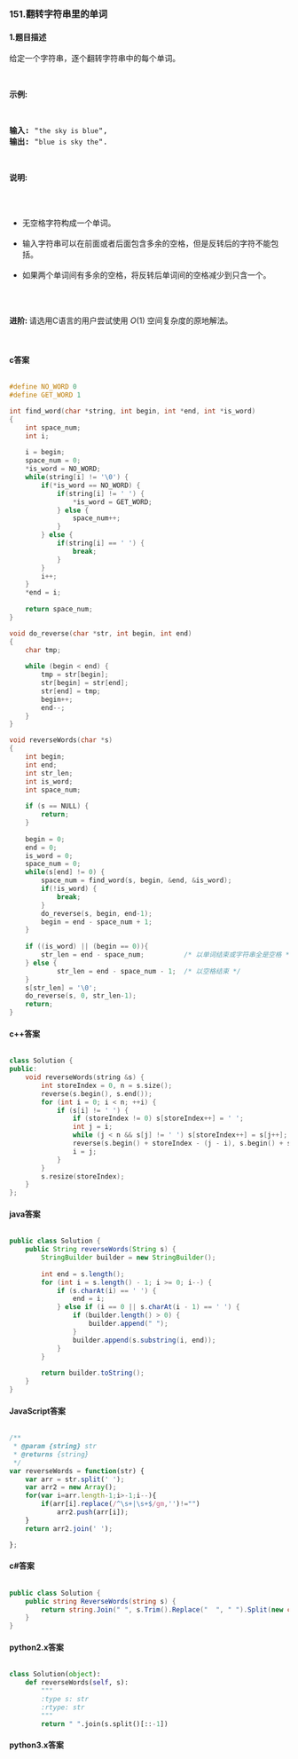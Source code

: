 ### 151.翻转字符串里的单词

#### 1.题目描述

<p>给定一个字符串，逐个翻转字符串中的每个单词。</p><br/><p><strong>示例:&nbsp;&nbsp;</strong></p><br/><pre><strong>输入:</strong> &quot;<code>the sky is blue</code>&quot;,<br/><strong>输出:&nbsp;</strong>&quot;<code>blue is sky the</code>&quot;.<br/></pre><br/><p><strong>说明:</strong></p><br/><ul><br/>	<li>无空格字符构成一个单词。</li><br/>	<li>输入字符串可以在前面或者后面包含多余的空格，但是反转后的字符不能包括。</li><br/>	<li>如果两个单词间有多余的空格，将反转后单词间的空格减少到只含一个。</li><br/></ul><br/><p><strong>进阶:&nbsp;</strong>请选用C语言的用户尝试使用&nbsp;<em>O</em>(1) 空间复杂度的原地解法。</p><br/>

#### c答案

```c

#define NO_WORD 0
#define GET_WORD 1

int find_word(char *string, int begin, int *end, int *is_word)
{
	int space_num;
	int i;
	
	i = begin;
	space_num = 0;
	*is_word = NO_WORD;
	while(string[i] != '\0') {
		if(*is_word == NO_WORD) {
			if(string[i] != ' ') {
				*is_word = GET_WORD;
			} else {
				space_num++;
			}
		} else {
			if(string[i] == ' ') {
				break;
			}
		}
		i++;
	}
	*end = i;
	
	return space_num;
}

void do_reverse(char *str, int begin, int end) 
{
	char tmp;
	
	while (begin < end) {
		tmp = str[begin];
		str[begin] = str[end];
		str[end] = tmp;
		begin++;
		end--;
	}
}

void reverseWords(char *s) 
{
	int begin;
	int end;
	int str_len;
	int is_word;
	int space_num;
	
	if (s == NULL) {
		return;
	}
	
	begin = 0;
	end = 0;
	is_word = 0;
	space_num = 0;
	while(s[end] != 0) {
		space_num = find_word(s, begin, &end, &is_word);
		if(!is_word) {				
			break;
		}
		do_reverse(s, begin, end-1);
		begin = end - space_num + 1;
	}
	
	if ((is_word) || (begin == 0)){
		str_len = end - space_num;		    /* 以单词结束或字符串全是空格 */
	} else {
			str_len = end - space_num - 1;  /* 以空格结束 */
	}
	s[str_len] = '\0';
	do_reverse(s, 0, str_len-1);
	return;
}

```

#### c++答案

```c++

class Solution {
public:
    void reverseWords(string &s) {
        int storeIndex = 0, n = s.size();
        reverse(s.begin(), s.end());
        for (int i = 0; i < n; ++i) {
            if (s[i] != ' ') {
                if (storeIndex != 0) s[storeIndex++] = ' ';
                int j = i;
                while (j < n && s[j] != ' ') s[storeIndex++] = s[j++];
                reverse(s.begin() + storeIndex - (j - i), s.begin() + storeIndex);
                i = j;
            }
        }
        s.resize(storeIndex);
    }
};

```

#### java答案

```java

public class Solution {
    public String reverseWords(String s) {
        StringBuilder builder = new StringBuilder();
		
		int end = s.length();
		for (int i = s.length() - 1; i >= 0; i--) {
			if (s.charAt(i) == ' ') {
				end = i;
			} else if (i == 0 || s.charAt(i - 1) == ' ') {
                if (builder.length() > 0) {
					builder.append(" ");
				}
				builder.append(s.substring(i, end));
			}
		}
		
		return builder.toString();   
    }
}

```

#### JavaScript答案

```javascript

/**
 * @param {string} str
 * @returns {string}
 */
var reverseWords = function(str) {
    var arr = str.split(' ');
    var arr2 = new Array();
    for(var i=arr.length-1;i>-1;i--){
        if(arr[i].replace(/^\s+|\s+$/gm,'')!="")
            arr2.push(arr[i]);
    }
    return arr2.join(' ');

};

```

#### c#答案

```c#

public class Solution {
    public string ReverseWords(string s) {
        return string.Join(" ", s.Trim().Replace("  ", " ").Split(new char[] { ' ' }, StringSplitOptions.RemoveEmptyEntries).Reverse());
    }
}

```

#### python2.x答案

```python

class Solution(object):
    def reverseWords(self, s):
        """
        :type s: str
        :rtype: str
        """
        return " ".join(s.split()[::-1])

```

#### python3.x答案

```python

